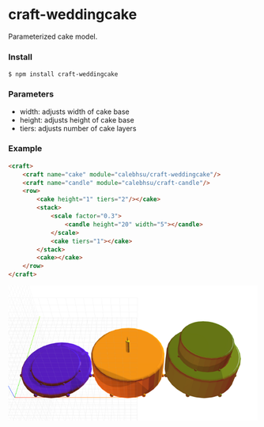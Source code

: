 # craft-weddingcake

Parameterized cake model.

### Install
	$ npm install craft-weddingcake
 
### Parameters
- width: adjusts width of cake base
- height: adjusts height of cake base
- tiers: adjusts number of cake layers

### Example
```html
<craft>
	<craft name="cake" module="calebhsu/craft-weddingcake"/>
	<craft name="candle" module="calebhsu/craft-candle"/>
	<row>
	    <cake height="1" tiers="2"/></cake>
    	<stack>
    		<scale factor="0.3">
    			<candle height="20" width="5"></candle>
    		</scale>
    		<cake tiers="1"></cake>
    	</stack>
        <cake></cake>
	</row>
</craft>
```

![example](example.png)
